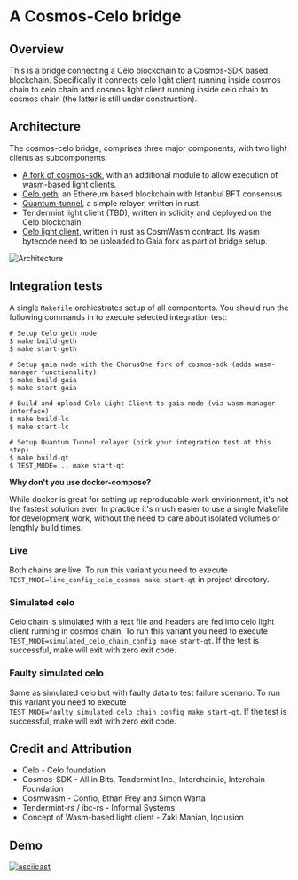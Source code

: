 # A Cosmos-Celo bridge

## Overview
This is a bridge connecting a Celo blockchain to a Cosmos-SDK based blockchain. Specifically it connects
celo light client running inside cosmos chain to celo chain and cosmos light client running inside celo chain to cosmos chain (the latter is still under construction).

## Architecture
The cosmos-celo bridge, comprises three major components, with two light clients as subcomponents:
  - [A fork of cosmos-sdk](https://github.com/ChorusOne/cosmos-sdk/tree/add-wasm-management), with an additional module to allow execution of wasm-based light clients.
  - [Celo geth](https://github.com/celo-org/celo-blockchain), an Ethereum based blockchain with Istanbul BFT consensus
  - [Quantum-tunnel](https://github.com/ChorusOne/quantum-tunnel/tree/celo), a simple relayer, written in rust.
  - Tendermint light client (TBD), written in solidity and deployed on the Celo blockchain
  - [Celo light client](https://github.com/ChorusOne/celo-light-client), written in rust as CosmWasm contract. Its wasm bytecode need to be uploaded to Gaia fork as part of bridge setup.
  
![Architecture](architecture.png)

## Integration tests
A single `Makefile` orchiestrates setup of all compontents. You should run the following commands in to execute selected integration test:
```
# Setup Celo geth node
$ make build-geth
$ make start-geth

# Setup gaia node with the ChorusOne fork of cosmos-sdk (adds wasm-manager functionality)
$ make build-gaia
$ make start-gaia

# Build and upload Celo Light Client to gaia node (via wasm-manager interface)
$ make build-lc
$ make start-lc

# Setup Quantum Tunnel relayer (pick your integration test at this step)
$ make build-qt
$ TEST_MODE=... make start-qt
```

**Why don't you use docker-compose?**

While docker is great for setting up reproducable work envirionment, it's not the fastest solution ever. In practice it's much easier to use a single Makefile for development work, without the need to care about isolated volumes or lengthly build times.

### Live
Both chains are live. To run this variant you need to execute `TEST_MODE=live_config_celo_cosmos make start-qt` in project directory.

### Simulated celo
Celo chain is simulated with a text file and headers are fed into celo light client running in cosmos chain. To run this variant you need to execute `TEST_MODE=simulated_celo_chain_config make start-qt`. If the test is successful, make will exit with zero exit code.

### Faulty simulated celo
Same as simulated celo but with faulty data to test failure scenario. To run this variant you need to execute `TEST_MODE=faulty_simulated_celo_chain_config make start-qt`. If the test is successful, make will exit with zero exit code.

## Credit and Attribution
- Celo - Celo foundation
- Cosmos-SDK - All in Bits, Tendermint Inc., Interchain.io, Interchain Foundation
- Cosmwasm - Confio, Ethan Frey and Simon Warta
- Tendermint-rs / ibc-rs - Informal Systems
- Concept of Wasm-based light client - Zaki Manian, Iqclusion

## Demo
[![asciicast](https://asciinema.org/a/44s62L7G8SkVtYpiNnfNjWJh4.svg)](https://asciinema.org/a/44s62L7G8SkVtYpiNnfNjWJh4)
